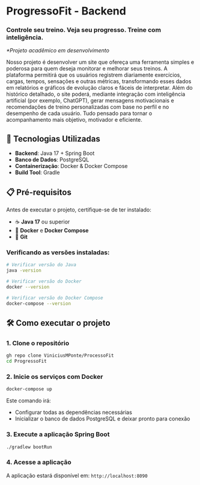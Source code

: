 # ProgressoFit - Backend
### Controle seu treino. Veja seu progresso. Treine com inteligência.

_**Projeto acadêmico em desenvolvimento*_

Nosso projeto é desenvolver um site que ofereça uma ferramenta simples e poderosa para quem deseja monitorar e melhorar seus treinos. A plataforma permitirá que os usuários registrem diariamente exercícios, cargas, tempos, sensações e outras métricas, transformando esses dados em relatórios e gráficos de evolução claros e fáceis de interpretar. Além do histórico detalhado, o site poderá, mediante integração com inteligência artificial (por exemplo, ChatGPT), gerar mensagens motivacionais e recomendações de treino personalizadas com base no perfil e no desempenho de cada usuário. Tudo pensado para tornar o acompanhamento mais objetivo, motivador e eficiente.

## 🚀 Tecnologias Utilizadas

- **Backend**: Java 17 + Spring Boot
- **Banco de Dados**: PostgreSQL
- **Containerização**: Docker & Docker Compose
- **Build Tool**: Gradle

## 📋 Pré-requisitos

Antes de executar o projeto, certifique-se de ter instalado:

- ☕ **Java 17** ou superior
- 🐳 **Docker** e **Docker Compose**
- 🔧 **Git**

### Verificando as versões instaladas:

```bash
# Verificar versão do Java
java -version

# Verificar versão do Docker
docker --version

# Verificar versão do Docker Compose
docker-compose --version
```

## 🛠️ Como executar o projeto

### 1. Clone o repositório
```bash
gh repo clone ViniciusMPonte/ProcessoFit
cd ProgressoFit
```

### 2. Inicie os serviços com Docker
```bash
docker-compose up
```
Este comando irá:
- Configurar todas as dependências necessárias
- Inicializar o banco de dados PostgreSQL e deixar pronto para conexão

### 3. Execute a aplicação Spring Boot
```bash
./gradlew bootRun
```

### 4. Acesse a aplicação
A aplicação estará disponível em: `http://localhost:8090`
